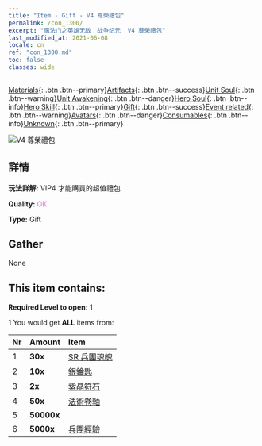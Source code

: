 ```yaml
---
title: "Item - Gift - V4 尊榮禮包"
permalink: /con_1300/
excerpt: "魔法门之英雄无敌：战争纪元  V4 尊榮禮包"
last_modified_at: 2021-06-08
locale: cn
ref: "con_1300.md"
toc: false
classes: wide
---
```

 [Materials](/ItemsCN/){: .btn .btn--primary}[Artifacts](/ItemsCN/Artifacts/){: .btn .btn--success}[Unit Soul](/ItemsCN/UnitSoul/){: .btn .btn--warning}[Unit Awakening](/ItemsCN/UnitAwakening/){: .btn .btn--danger}[Hero Soul](/ItemsCN/HeroSoul/){: .btn .btn--info}[Hero Skill](/ItemsCN/HeroSkill/){: .btn .btn--primary}[Gift](/ItemsCN/Gift/){: .btn .btn--success}[Event related](/ItemsCN/Events/){: .btn .btn--warning}[Avatars](/ItemsCN/Avatars/){: .btn .btn--danger}[Consumables](/ItemsCN/Consumables/){: .btn .btn--info}[Unknown](/ItemsCN/Unknown/){: .btn .btn--primary}

 ![V4 尊榮禮包](/images/t/i_905004.png)

## 詳情
 **玩法詳解:** VIP4 才能購買的超值禮包

 **Quality:** <span style="color: #DA70D6">OK</span>

 **Type:** Gift

## Gather

  None

## This item contains:

 **Required Level to open:** 1

 1 You would get **ALL** items  from:

  | Nr | Amount |     Item    |
  |:---|:-------|:------------|
  | 1 |  **30x** | [SR 兵團魂魄](/cn/Items/con_534/) |  | 
  | 2 |  **10x** | [銀鑰匙](/cn/Items/con_693/) |  | 
  | 3 |  **2x** | [紫晶符石](/cn/Items/con_720/) |  | 
  | 4 |  **50x** | [法術卷軸](/cn/Items/con_694/) |  | 
  | 5 |  **50000x** | <i class="fas fa-coins"/> |  | 
  | 6 |  **5000x** | [兵團經驗](/cn/Items/con_902/) |  | 
